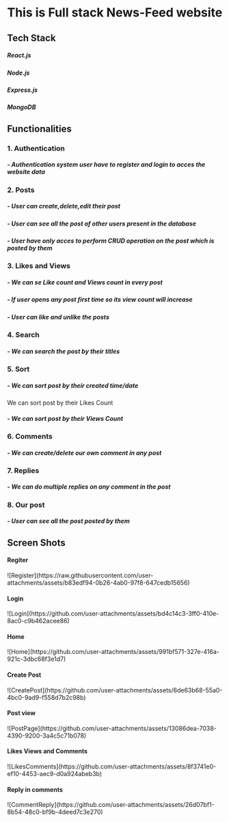 <h1>This is Full stack News-Feed website</h1>

<h2> Tech Stack</h2>
  <h5>React.js</h5>
  <h5>Node.js</h5>
  <h5>Express.js</h5>
  <h5>MongoDB</h5>


<h2> Functionalities </h2>
  
  <h3>1. Authentication</h3>
  <h5>- Authentication system user have to register and login to acces the website data</h5>

  <h3>2. Posts</h3>
  <h5>- User can create,delete,edit their post</h5>
  <h5>- User can see all the post of other users present in the database</h5>
  <h5>- User have only acces to perform CRUD operation on the post which is posted by them</h5>

  

  <h3>3. Likes and Views</h3>
  <h5>- We can se Like count and Views count in every post</h5>
  <h5>- If user opens any post first time so its view count will increase </h5>
  <h5>- User can like and unlike the posts</h5>
  
  <h3>4. Search</h3>
  <h5>- We can search the post by their titles</h5>
  
  <h3>5. Sort</h3>
  <h5>- We can sort post by their created time/date</h5>
  <h5- >We can sort post by their Likes Count</h5>
  <h5>- We can sort post by their Views Count</h5>

  <h3>6. Comments</h3>
  <h5>- We can create/delete our own comment in any post</h5>

  <h3>7. Replies</h3>
  <h5>- We can do multiple replies on any comment in the post</h5>

  <h3>8. Our post</h3>
  <h5>- User can see all the post posted by them</h5>


  <h2>Screen Shots</h2>
  <h4>Regiter</h4>
  ![Register](https://raw.githubusercontent.com/user-attachments/assets/b83edf94-0b26-4ab0-97f8-647cedb15656)

  <h4>Login</h4>
  ![Login](https://github.com/user-attachments/assets/bd4c14c3-3ff0-410e-8ac0-c9b462acee86)

  <h4>Home</h4>
  ![Home](https://github.com/user-attachments/assets/991bf571-327e-416a-921c-3dbc68f3e1d7)

  <h4>Create Post</h4>
  ![CreatePost](https://github.com/user-attachments/assets/6de63b68-55a0-4bc0-9ad9-f558d7b2c98b)

  <h4>Post view</h4>
  ![PostPage](https://github.com/user-attachments/assets/13086dea-7038-4390-9200-3a4c5c71b078)

  <h4>Likes Views and Comments</h4>
  ![LikesComments](https://github.com/user-attachments/assets/8f3741e0-ef10-4453-aec9-d0a924abeb3b)

  <h4>Reply in comments</h4>
  ![CommentReply](https://github.com/user-attachments/assets/26d07bf1-8b54-48c0-bf9b-4deed7c3e270)










  


  
  
  
